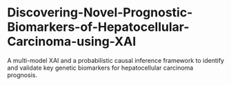 # Discovering-Novel-Prognostic-Biomarkers-of-Hepatocellular-Carcinoma-using-XAI
A multi-model XAI and a probabilistic causal inference framework to identify and validate key genetic biomarkers for hepatocellular carcinoma prognosis.

